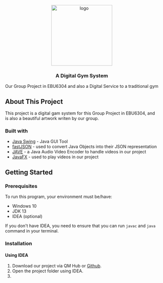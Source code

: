 <div align=center>
	<img src="https://user-images.githubusercontent.com/45324248/120102105-10fc2e80-c17c-11eb-98d7-1e75c2909bd2.jpg" width="200" height="200" alt="logo"></image>
	</br>
	<h3>A Digital Gym System</h3>
	<text>Our Group Project in EBU6304 and also a Digital Service to a traditional gym</text>
</div>
	
## About This Project

This project is a digital gam system for this Group Project in EBU6304, and is also a beautiful artwork writen by our group.

### Built with

- [Java Swing](https://docs.oracle.com/javase/tutorial/uiswing/) - Java GUI Tool
- [fastJSON](https://github.com/alibaba/fastjson) - used to convert Java Objects into their JSON representation
- [JAVE](http://www.sauronsoftware.it/projects/jave/) - a Java Audio Video Encoder to handle videos in our project
- [JavaFX](https://openjfx.io/) - used to play videos in our project


## Getting Started

### Prerequisites

To run this program, your environment must be/have:
- Windows 10
- JDK 13
- IDEA (optional)

If you don't have IDEA, you need to ensure that you can run `javac` and `java` command in your terminal.

### Installation

#### Using IDEA

1. Download our project via QM Hub or [Github](https://github.com/kongyijia/DesignAndBuild/).
2. Open the project folder using IDEA.
3. 
